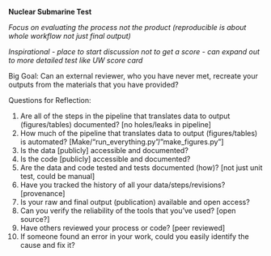 __Nuclear Submarine Test__

_Focus on evaluating the process not the product (reproducible is about whole workflow not just final output)_

_Inspirational - place to start discussion not to get a score - can expand out to more detailed test like UW score card_

Big Goal: Can an external reviewer, who you have never met, recreate your outputs from the materials that you have provided?

Questions for Reflection:

1.  Are all of the steps in the pipeline that translates data to output (figures/tables) documented?  [no holes/leaks in pipeline]
2.  How much of the pipeline that translates data to output (figures/tables) is automated? [Make/“run_everything.py”/”make_figures.py”]
3.  Is the data [publicly] accessible and documented?
4.  Is the code [publicly] accessible and documented?
5.  Are the data and code tested and tests documented (how)? [not just unit test, could be manual]
6.  Have you tracked the history of all your data/steps/revisions? [provenance]
7.  Is your raw and final output (publication) available and open access?
8.  Can you verify the reliability of the tools that you’ve used? [open source?]
9.  Have others reviewed your process or code? [peer reviewed]
10. If someone found an error in your work, could you easily identify the cause and fix it?

